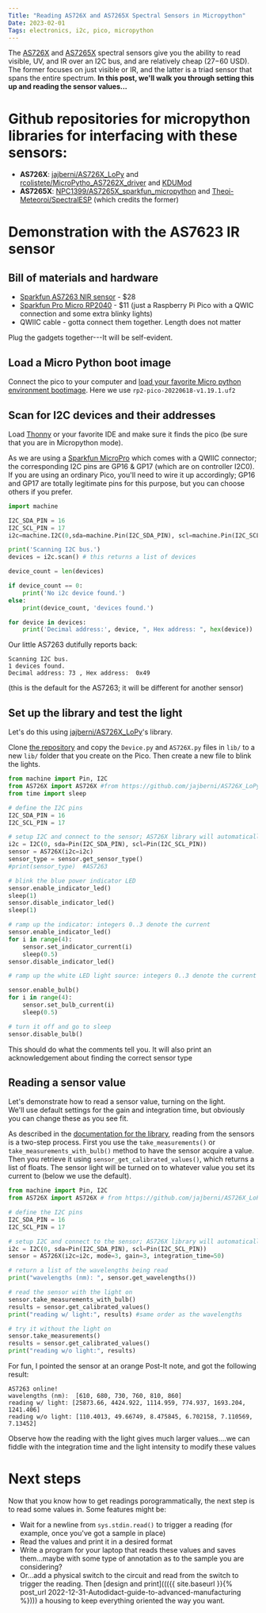 ```yaml
---
Title: "Reading AS726X and AS7265X Spectral Sensors in Micropython"
Date: 2023-02-01
Tags: electronics, i2c, pico, micropython
---
```

The [AS726X](https://learn.sparkfun.com/tutorials/as726x-nirvi?_ga=2.39829093.73129845.1675284181-552368455.1675284181) and [AS7265X](https://www.sparkfun.com/products/15050) spectral sensors give you the ability to read visible, UV, and IR over an I2C bus, and are relatively cheap ($27-$60 USD). 
The former focuses on just visible or IR, and the latter is a triad sensor that spans the entire spectrum. 
**In this post, we'll walk you through setting this up and reading the sensor values...**

# Github repositories for micropython libraries for interfacing with these sensors:
* **AS726X**:  [jajberni/AS726X_LoPy](https://github.com/jajberni/AS726X_LoPy) and [rcolistete/MicroPytho_AS7262X_driver](https://github.com/rcolistete/MicroPython_AS7262X_driver)  and [KDUMod](https://git.csic.es/kduino/kdumod/-/blob/88d8f4873201dc97e8c0739d3ef738eb1d6401f3/module/lib/AS726X.py)
* **AS7265X**: [NPC1399/AS7265X_sparkfun_micropython](https://github.com/NPC1399/AS7265X_sparkfun_micropython) and [Theoi-Meteoroi/SpectralESP](https://github.com/Theoi-Meteoroi/SpectralESP/tree/master/Micropython) (which credits the former)

# Demonstration with the AS7623 IR sensor

## Bill of materials and hardware

* [Sparkfun AS7263 NIR sensor](https://www.sparkfun.com/products/14351) - $28
* [Sparkfun Pro Micro RP2040](https://www.sparkfun.com/products/18288) - $11 (just a Raspberry Pi Pico with a QWIC connection and some extra blinky lights)
* QWIIC cable - gotta connect them together. Length does not matter

Plug the gadgets together---It will be self-evident. 

## Load a Micro Python boot image

Connect the pico to your computer and [load your favorite Micro python environment bootimage](https://www.raspberrypi.com/documentation/microcontrollers/micropython.html). Here we use `rp2-pico-20220618-v1.19.1.uf2`

## Scan for I2C devices and their addresses

Load [Thonny](https://thonny.org) or your favorite IDE and make sure it finds the pico (be sure that you are in Micropython mode).

As we are using a [Sparkfun MicroPro](https://www.sparkfun.com/products/18288) which comes with a QWIIC connector; the corresponding I2C  pins are GP16 & GP17 (which are on controller I2C0).  If you are using an ordinary Pico, you'll need to wire it up accordingly; GP16 and GP17 are totally legitimate pins for this purpose, but you can choose others if you prefer.

```python
import machine

I2C_SDA_PIN = 16
I2C_SCL_PIN = 17
i2c=machine.I2C(0,sda=machine.Pin(I2C_SDA_PIN), scl=machine.Pin(I2C_SCL_PIN), freq=400000)

print('Scanning I2C bus.')
devices = i2c.scan() # this returns a list of devices

device_count = len(devices)

if device_count == 0:
    print('No i2c device found.')
else:
    print(device_count, 'devices found.')

for device in devices:
    print('Decimal address:', device, ", Hex address: ", hex(device))
```

Our little AS7263 dutifully reports back:
```
Scanning I2C bus.
1 devices found.
Decimal address: 73 , Hex address:  0x49
```
(this is the default for the AS7263; it will be different for another sensor)

## Set up the library and test the light

Let's do this using [jajberni/AS726X_LoPy](https://github.com/jajberni/AS726X_LoPy)'s library.

Clone [the repository]((https://github.com/jajberni/AS726X_LoPy)) and copy the `Device.py` and `AS726X.py` files in `lib/` to a new `lib/` folder that you create on the Pico.  Then create a new file to blink the lights.

```python
from machine import Pin, I2C
from AS726X import AS726X #from https://github.com/jajberni/AS726X_LoPy
from time import sleep

# define the I2C pins
I2C_SDA_PIN = 16
I2C_SCL_PIN = 17

# setup I2C and connect to the sensor; AS726X library will automatically detect the device
i2c = I2C(0, sda=Pin(I2C_SDA_PIN), scl=Pin(I2C_SCL_PIN))
sensor = AS726X(i2c=i2c)
sensor_type = sensor.get_sensor_type()
#print(sensor_type)  #AS7263 

# blink the blue power indicator LED
sensor.enable_indicator_led()
sleep(1)
sensor.disable_indicator_led()
sleep(1)

# ramp up the indicator: integers 0..3 denote the current
sensor.enable_indicator_led()
for i in range(4):
    sensor.set_indicator_current(i)
    sleep(0.5)
sensor.disable_indicator_led()

# ramp up the white LED light source: integers 0..3 denote the current

sensor.enable_bulb()
for i in range(4):
    sensor.set_bulb_current(i)
    sleep(0.5)

# turn it off and go to sleep
sensor.disable_bulb()
```
This should do what the comments tell you. It will also print an acknowledgement about finding the correct sensor type

## Reading a sensor value

Let's demonstrate how to read a sensor value, turning on the light.  
We'll use default settings for the gain and integration time, but obviously you can change these as you see fit.

As described in the [documentation for the library](https://github.com/jajberni/AS726X_LoPy), reading from the sensors is a two-step process. First you use the `take_measurements()` or `take_measurements_with_bulb()` method to have the sensor acquire a value.  Then you retrieve it using `sensor_get_calibrated_values()`, which returns a list of floats.  The sensor light will be turned on to whatever value you set its current to (below we use the default).

```python
from machine import Pin, I2C
from AS726X import AS726X # from https://github.com/jajberni/AS726X_LoPy

# define the I2C pins
I2C_SDA_PIN = 16
I2C_SCL_PIN = 17

# setup I2C and connect to the sensor; AS726X library will automatically detect the device
i2c = I2C(0, sda=Pin(I2C_SDA_PIN), scl=Pin(I2C_SCL_PIN))
sensor = AS726X(i2c=i2c, mode=3, gain=3, integration_time=50)

# return a list of the wavelengths being read
print("wavelengths (nm): ", sensor.get_wavelengths())

# read the sensor with the light on
sensor.take_measurements_with_bulb()
results = sensor.get_calibrated_values()
print("reading w/ light:", results) #same order as the wavelengths

# try it without the light on
sensor.take_measurements()
results = sensor.get_calibrated_values()
print("reading w/o light:", results)
```

For fun, I pointed the sensor at an orange Post-It note, and got the following result:
```
AS7263 online!
wavelengths (nm):  [610, 680, 730, 760, 810, 860]
reading w/ light: [25873.66, 4424.922, 1114.959, 774.937, 1693.204, 1241.406]
reading w/o light: [110.4013, 49.66749, 8.475845, 6.702158, 7.110569, 7.13452]
```
Observe how the reading with the light gives much larger values....we can fiddle with the integration time and the light intensity to modify these values

# Next steps

Now that you know how to get readings porogrammatically, the next step is to read some values in.  Some features might be:
* Wait for a newline from `sys.stdin.read()` to trigger a reading (for example, once you've got a sample in place)
* Read the values and print it in a desired format
* Write a program for your laptop that reads these values and saves them...maybe with some type of annotation as to the sample you are considering?
* Or...add a physical switch to the circuit and read from the switch to trigger the reading. Then [design and print]((({{ site.baseurl }}{% post_url 2022-12-31-Autodidact-guide-to-advanced-manufacturing %}))) a housing to keep everything oriented the way you want. 
